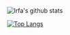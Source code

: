 ![Irfa's github stats](https://github-readme-stats.vercel.app/api?username=irfaardy&bg_color=30,159957,155799&title_color=fff&text_color=fff)

[![Top Langs](https://github-readme-stats.vercel.app/api/top-langs/?username=irfaardy)](https://github.com/anuraghazra/github-readme-stats)
